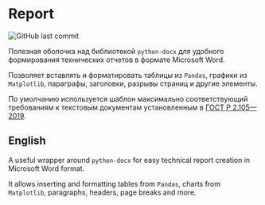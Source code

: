 # Report
![GitHub last commit](https://img.shields.io/github/last-commit/dell4valt/report)

Полезная оболочка над библиотекой `python-docx` для удобного формирования технических отчетов в формате Microsoft Word.

Позволяет вставлять и форматировать таблицы из `Pandas`, графики из `Matplotlib`, параграфы, заголовки, разрывы страниц и другие элементы.

По умолчанию используется шаблон максимально соответствующий требованиям к текстовым документам установленным в [ГОСТ Р 2.105—2019](https://meganorm.ru/Data2/1/4293730/4293730232.pdf).


## English
A useful wrapper around `python-docx` for easy technical report creation in Microsoft Word format.

It allows inserting and formatting tables from `Pandas`, charts from `Matplotlib`, paragraphs, headers, page breaks and more.